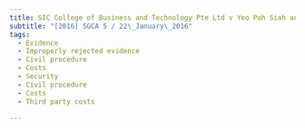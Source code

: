 ```yaml
---
title: SIC College of Business and Technology Pte Ltd v Yeo Poh Siah and others 
subtitle: "[2016] SGCA 5 / 22\_January\_2016"
tags:
  - Evidence
  - Improperly rejected evidence
  - Civil procedure
  - Costs
  - Security
  - Civil procedure
  - Costs
  - Third party costs

---
```


